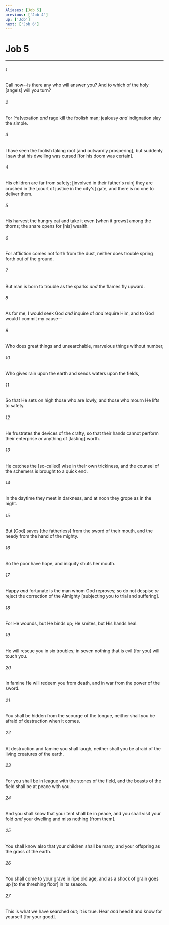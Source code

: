 ```yaml
---
Aliases: [Job 5]
previous: ['Job 4']
up: ['Job']
next: ['Job 6']
---
```

# Job 5

***














###### 1 






Call now--is there any who will answer you? And to which of the holy [angels] will you turn? 













###### 2 






For [^a]vexation _and_ rage kill the foolish man; jealousy _and_ indignation slay the simple. 













###### 3 






I have seen the foolish taking root [and outwardly prospering], but suddenly I saw that his dwelling was cursed [for his doom was certain]. 













###### 4 






His children are far from safety; [involved in their father's ruin] they are crushed in the [court of justice in the city's] gate, and there is no one to deliver them. 













###### 5 






His harvest the hungry eat and take it even [when it grows] among the thorns; the snare opens for [his] wealth. 













###### 6 






For affliction comes not forth from the dust, neither does trouble spring forth out of the ground. 













###### 7 






But man is born to trouble as the sparks _and_ the flames fly upward. 













###### 8 






As for me, I would seek God _and_ inquire of _and_ require Him, and to God would I commit my cause-- 













###### 9 






Who does great things and unsearchable, marvelous things without number, 













###### 10 






Who gives rain upon the earth and sends waters upon the fields, 













###### 11 






So that He sets on high those who are lowly, and those who mourn He lifts to safety. 













###### 12 






He frustrates the devices of the crafty, so that their hands cannot perform their enterprise _or_ anything of [lasting] worth. 













###### 13 






He catches the [so-called] wise in their own trickiness, and the counsel of the schemers is brought to a quick end. 













###### 14 






In the daytime they meet in darkness, and at noon they grope as in the night. 













###### 15 






But [God] saves [the fatherless] from the sword of their mouth, and the needy from the hand of the mighty. 













###### 16 






So the poor have hope, and iniquity shuts her mouth. 













###### 17 






Happy _and_ fortunate is the man whom God reproves; so do not despise _or_ reject the correction of the Almighty [subjecting you to trial and suffering]. 













###### 18 






For He wounds, but He binds up; He smites, but His hands heal. 













###### 19 






He will rescue you in six troubles; in seven nothing that is evil [for you] will touch you. 













###### 20 






In famine He will redeem you from death, and in war from the power of the sword. 













###### 21 






You shall be hidden from the scourge of the tongue, neither shall you be afraid of destruction when it comes. 













###### 22 






At destruction and famine you shall laugh, neither shall you be afraid of the living creatures of the earth. 













###### 23 






For you shall be in league with the stones of the field, and the beasts of the field shall be at peace with you. 













###### 24 






And you shall know that your tent shall be in peace, and you shall visit your fold _and_ your dwelling and miss nothing [from them]. 













###### 25 






You shall know also that your children shall be many, and your offspring as the grass of the earth. 













###### 26 






You shall come to your grave in ripe old age, and as a shock of grain goes up [to the threshing floor] in its season. 













###### 27 






This is what we have searched out; it is true. Hear _and_ heed it and know for yourself [for your good].

